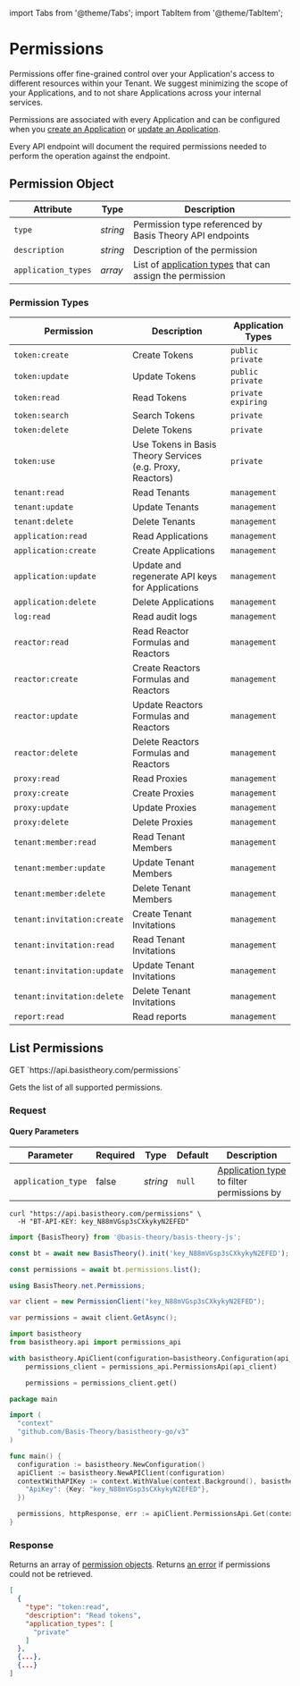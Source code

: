 import Tabs from '@theme/Tabs';
import TabItem from '@theme/TabItem';

# Permissions

Permissions offer fine-grained control over your Application's access to different resources within your Tenant.
We suggest minimizing the scope of your Applications, and to not share Applications across your internal services.

Permissions are associated with every Application and can be configured when
you [create an Application](/docs/api/applications#create-application)
or [update an Application](/docs/api/applications#update-application).

Every API endpoint will document the required permissions needed to perform the operation against the endpoint.

## Permission Object

| Attribute           | Type     | Description                                                                                 |
|---------------------|----------|---------------------------------------------------------------------------------------------|
| `type`              | *string* | Permission type referenced by Basis Theory API endpoints                                    |
| `description`       | *string* | Description of the permission                                                               |
| `application_types` | *array*  | List of [application types](/docs/api/applications#application-types) that can assign the permission |

### Permission Types

| Permission                 | Description                                                | Application Types    |
|----------------------------|------------------------------------------------------------|----------------------|
| `token:create`             | Create Tokens                                              | `public` `private`   |
| `token:update`             | Update Tokens                                              | `public` `private`   |
| `token:read`               | Read Tokens                                                | `private` `expiring` |
| `token:search`             | Search Tokens                                              | `private`            |
| `token:delete`             | Delete Tokens                                              | `private`            |
| `token:use`                | Use Tokens in Basis Theory Services (e.g. Proxy, Reactors) | `private`            |
| `tenant:read`              | Read Tenants                                               | `management`         |
| `tenant:update`            | Update Tenants                                             | `management`         |
| `tenant:delete`            | Delete Tenants                                             | `management`         |
| `application:read`         | Read Applications                                          | `management`         |
| `application:create`       | Create Applications                                        | `management`         |
| `application:update`       | Update and regenerate API keys for Applications            | `management`         |
| `application:delete`       | Delete Applications                                        | `management`         |
| `log:read`                 | Read audit logs                                            | `management`         |
| `reactor:read`             | Read Reactor Formulas and Reactors                         | `management`         |
| `reactor:create`           | Create Reactors Formulas and Reactors                      | `management`         |
| `reactor:update`           | Update Reactors Formulas and Reactors                      | `management`         |
| `reactor:delete`           | Delete Reactors Formulas and Reactors                      | `management`         |
| `proxy:read`               | Read Proxies                                               | `management`         |
| `proxy:create`             | Create Proxies                                             | `management`         |
| `proxy:update`             | Update Proxies                                             | `management`         |
| `proxy:delete`             | Delete Proxies                                             | `management`         |
| `tenant:member:read`       | Read Tenant Members                                        | `management`         |
| `tenant:member:update`     | Update Tenant Members                                      | `management`         |
| `tenant:member:delete`     | Delete Tenant Members                                      | `management`         |
| `tenant:invitation:create` | Create Tenant Invitations                                  | `management`         |
| `tenant:invitation:read`   | Read Tenant Invitations                                    | `management`         |
| `tenant:invitation:update` | Update Tenant Invitations                                  | `management`         |
| `tenant:invitation:delete` | Delete Tenant Invitations                                  | `management`         |
| `report:read`              | Read reports                                               | `management`         |


## List Permissions

<span class="http-method get">
  <span class="box-method">GET</span>
  `https://api.basistheory.com/permissions`
</span>

Gets the list of all supported permissions.

### Request

#### Query Parameters

| Parameter          | Required | Type     | Default | Description                                                                  |
|--------------------|----------|----------|---------|------------------------------------------------------------------------------|
| `application_type` | false    | *string* | `null`  | [Application type](#applications-application-types) to filter permissions by |

<Tabs groupId="languages">
  <TabItem value="shell" label="cURL">

```shell
curl "https://api.basistheory.com/permissions" \
  -H "BT-API-KEY: key_N88mVGsp3sCXkykyN2EFED"
```

  </TabItem>
  <TabItem value="javascript" label="JavaScript">

```javascript
import {BasisTheory} from '@basis-theory/basis-theory-js';

const bt = await new BasisTheory().init('key_N88mVGsp3sCXkykyN2EFED');

const permissions = await bt.permissions.list();
```

  </TabItem>
  <TabItem value="csharp" label="C#">

```csharp
using BasisTheory.net.Permissions;

var client = new PermissionClient("key_N88mVGsp3sCXkykyN2EFED");

var permissions = await client.GetAsync();
```

  </TabItem>
  <TabItem value="python" label="Python">

```python
import basistheory
from basistheory.api import permissions_api

with basistheory.ApiClient(configuration=basistheory.Configuration(api_key="key_N88mVGsp3sCXkykyN2EFED")) as api_client:
    permissions_client = permissions_api.PermissionsApi(api_client)

    permissions = permissions_client.get()
```

  </TabItem>
  <TabItem value="go" label="Go">

```go
package main

import (
  "context"
  "github.com/Basis-Theory/basistheory-go/v3"
)

func main() {
  configuration := basistheory.NewConfiguration()
  apiClient := basistheory.NewAPIClient(configuration)
  contextWithAPIKey := context.WithValue(context.Background(), basistheory.ContextAPIKeys, map[string]basistheory.APIKey{
    "ApiKey": {Key: "key_N88mVGsp3sCXkykyN2EFED"},
  })

  permissions, httpResponse, err := apiClient.PermissionsApi.Get(contextWithAPIKey).Execute()
}
```

  </TabItem>
</Tabs>


### Response

Returns an array of [permission objects](#permissions-permission-object). Returns [an error](#errors) if permissions
could not be retrieved.

```json
[
  {
    "type": "token:read",
    "description": "Read tokens",
    "application_types": [
      "private"
    ]
  },
  {...},
  {...}
]
```